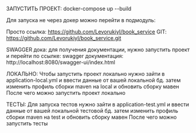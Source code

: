 ЗАПУСТИТЬ ПРОЕКТ: docker-compose up --build

Для запуска не через докер можно перейти в подмодуль:

Просто ссылка: https://github.com/LevorukiyI/book_service
GIT: https://github.com/LevorukiyI/book_service.git


SWAGGER дока:
для получения документации, нужно запустить проект и перейти по ссылке: 
swagger документация: http://localhost:8080/swagger-ui/index.html

ЛОКАЛЬНО: 
Чтобы запустить проект локально нужно зайти в application-local.yml 
и ввести данные от вашей локальной бд. 
затем изменить профиль сборки maven на local
и обновить сборку мавен После чего можно запустить проект локально

ТЕСТЫ:
Для запуска тестов нужно зайти в application-test.yml 
и ввести данные от вашей локальной тестовой бд.
затем изменить профиль сборки maven на test и
обновить сборку мавен После чего можно запустить тесты
